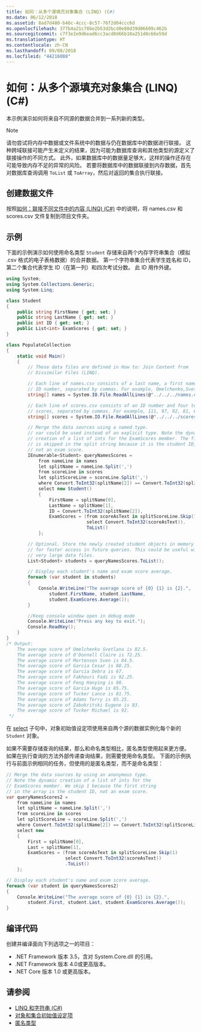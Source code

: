 ```yaml
---
title: 如何：从多个源填充对象集合 (LINQ) (C#)
ms.date: 06/12/2018
ms.assetid: 8ad7d480-b46c-4ccc-8c57-76f2d04ccc6d
ms.openlocfilehash: 377b4a21c78be2b53d2bcd0e88d39d06609c462b
ms.sourcegitcommit: c7f3e2e9d6ead6cc3acd0d66b10a251d0c66e59d
ms.translationtype: HT
ms.contentlocale: zh-CN
ms.lasthandoff: 09/08/2018
ms.locfileid: "44216088"
---
```

# <a name="how-to-populate-object-collections-from-multiple-sources-linq-c"></a>如何：从多个源填充对象集合 (LINQ) (C#)

本示例演示如何将来自不同源的数据合并到一系列新的类型。

> [!NOTE]
> 请勿尝试将内存中数据或文件系统中的数据与仍在数据库中的数据进行联接。 这种跨域联接可能产生未定义的结果，因为可能为数据库查询和其他类型的源定义了联接操作的不同方式。 此外，如果数据库中的数据量足够大，这样的操作还存在可能导致内存不足的异常的风险。 若要将数据库中的数据联接到内存数据，首先对数据库查询调用 `ToList` 或 `ToArray`，然后对返回的集合执行联接。

## <a name="to-create-the-data-file"></a>创建数据文件

按照[如何：联接不同文件中的内容 (LINQ) (C#)](../../../../csharp/programming-guide/concepts/linq/how-to-join-content-from-dissimilar-files-linq.md) 中的说明，将 names.csv 和 scores.csv 文件复制到项目文件夹。

## <a name="example"></a>示例

下面的示例演示如何使用命名类型 `Student` 存储来自两个内存字符串集合（模拟 .csv 格式的电子表格数据）的合并数据。 第一个字符串集合代表学生姓名和 ID，第二个集合代表学生 ID（在第一列）和四次考试分数。 此 ID 用作外键。

```csharp
using System;
using System.Collections.Generic;
using System.Linq;

class Student
{
    public string FirstName { get; set; }
    public string LastName { get; set; }
    public int ID { get; set; }
    public List<int> ExamScores { get; set; }
}

class PopulateCollection
{
    static void Main()
    {
        // These data files are defined in How to: Join Content from
        // Dissimilar Files (LINQ).

        // Each line of names.csv consists of a last name, a first name, and an
        // ID number, separated by commas. For example, Omelchenko,Svetlana,111
        string[] names = System.IO.File.ReadAllLines(@"../../../names.csv");

        // Each line of scores.csv consists of an ID number and four test
        // scores, separated by commas. For example, 111, 97, 92, 81, 60
        string[] scores = System.IO.File.ReadAllLines(@"../../../scores.csv");

        // Merge the data sources using a named type.
        // var could be used instead of an explicit type. Note the dynamic
        // creation of a list of ints for the ExamScores member. The first item
        // is skipped in the split string because it is the student ID,
        // not an exam score.
        IEnumerable<Student> queryNamesScores =
            from nameLine in names
            let splitName = nameLine.Split(',')
            from scoreLine in scores
            let splitScoreLine = scoreLine.Split(',')
            where Convert.ToInt32(splitName[2]) == Convert.ToInt32(splitScoreLine[0])
            select new Student()
            {
                FirstName = splitName[0],
                LastName = splitName[1],
                ID = Convert.ToInt32(splitName[2]),
                ExamScores = (from scoreAsText in splitScoreLine.Skip(1)
                              select Convert.ToInt32(scoreAsText)).
                              ToList()
            };

        // Optional. Store the newly created student objects in memory
        // for faster access in future queries. This could be useful with
        // very large data files.
        List<Student> students = queryNamesScores.ToList();

        // Display each student's name and exam score average.
        foreach (var student in students)
        {
            Console.WriteLine("The average score of {0} {1} is {2}.",
                student.FirstName, student.LastName,
                student.ExamScores.Average());
        }

        //Keep console window open in debug mode
        Console.WriteLine("Press any key to exit.");
        Console.ReadKey();
    }
}
/* Output:
    The average score of Omelchenko Svetlana is 82.5.
    The average score of O'Donnell Claire is 72.25.
    The average score of Mortensen Sven is 84.5.
    The average score of Garcia Cesar is 88.25.
    The average score of Garcia Debra is 67.
    The average score of Fakhouri Fadi is 92.25.
    The average score of Feng Hanying is 88.
    The average score of Garcia Hugo is 85.75.
    The average score of Tucker Lance is 81.75.
    The average score of Adams Terry is 85.25.
    The average score of Zabokritski Eugene is 83.
    The average score of Tucker Michael is 92.
 */
```

在 [select](../../../../csharp/language-reference/keywords/select-clause.md) 子句中，对象初始值设定项使用来自两个源的数据实例化每个新的 `Student` 对象。

如果不需要存储查询的结果，那么和命名类型相比，匿名类型使用起来更方便。 如果在执行查询的方法外部传递查询结果，则需要使用命名类型。 下面的示例执行与前面示例相同的任务，但使用的是匿名类型，而不是命名类型：

```csharp
// Merge the data sources by using an anonymous type.
// Note the dynamic creation of a list of ints for the
// ExamScores member. We skip 1 because the first string
// in the array is the student ID, not an exam score.
var queryNamesScores2 =
    from nameLine in names
    let splitName = nameLine.Split(',')
    from scoreLine in scores
    let splitScoreLine = scoreLine.Split(',')
    where Convert.ToInt32(splitName[2]) == Convert.ToInt32(splitScoreLine[0])
    select new
    {
        First = splitName[0],
        Last = splitName[1],
        ExamScores = (from scoreAsText in splitScoreLine.Skip(1)
                      select Convert.ToInt32(scoreAsText))
                      .ToList()
    };

// Display each student's name and exam score average.
foreach (var student in queryNamesScores2)
{
    Console.WriteLine("The average score of {0} {1} is {2}.",
        student.First, student.Last, student.ExamScores.Average());
}
```

## <a name="compiling-the-code"></a>编译代码

创建并编译面向下列选项之一的项目：

- .NET Framework 版本 3.5，含对 System.Core.dll 的引用。
- .NET Framework 版本 4.0或更高版本。
- .NET Core 版本 1.0 或更高版本。

## <a name="see-also"></a>请参阅

- [LINQ 和字符串 (C#)](../../../../csharp/programming-guide/concepts/linq/linq-and-strings.md)  
- [对象和集合初始值设定项](../../../../csharp/programming-guide/classes-and-structs/object-and-collection-initializers.md)  
- [匿名类型](../../../../csharp/programming-guide/classes-and-structs/anonymous-types.md)  
